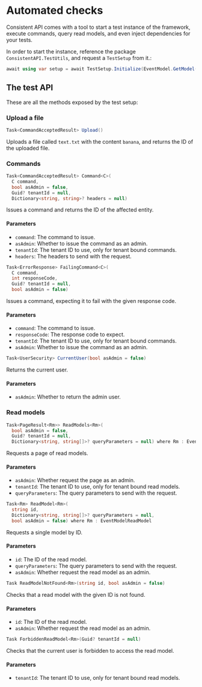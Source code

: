 # Automated checks
Consistent API comes with a tool to start a test instance of the framework, execute commands, query read models, and even inject dependencies for your tests.

In order to start the instance, reference the package `ConsistentAPI.TestUtils`, and request a `TestSetup` from it.:
```cs
await using var setup = await TestSetup.Initialize(EventModel.GetModel());
```

## The test API
These are all the methods exposed by the test setup:
### Upload a file
```cs
Task<CommandAcceptedResult> Upload()
```
Uploads a file called `text.txt` with the content `banana`, and returns the ID of the uploaded file.

### Commands
```cs
Task<CommandAcceptedResult> Command<C>(
  C command,
  bool asAdmin = false, 
  Guid? tenantId = null, 
  Dictionary<string, string>? headers = null)
```
Issues a command and returns the ID of the affected entity.

#### Parameters
- `command`: The command to issue.
- `asAdmin`: Whether to issue the command as an admin.
- `tenantId`: The tenant ID to use, only for tenant bound commands.
- `headers`: The headers to send with the request.

```cs
Task<ErrorResponse> FailingCommand<C>(
  C command,
  int responseCode,
  Guid? tenantId = null,
  bool asAdmin = false)
```
Issues a command, expecting it to fail with the given response code.

#### Parameters
- `command`: The command to issue.
- `responseCode`: The response code to expect.
- `tenantId`: The tenant ID to use, only for tenant bound commands.
- `asAdmin`: Whether to issue the command as an admin.

```cs
Task<UserSecurity> CurrentUser(bool asAdmin = false)
```
Returns the current user.

#### Parameters
- `asAdmin`: Whether to return the admin user.

### Read models
```cs
Task<PageResult<Rm>> ReadModels<Rm>(
  bool asAdmin = false,
  Guid? tenantId = null,
  Dictionary<string, string[]>? queryParameters = null) where Rm : EventModelReadModel
```
Requests a page of read models.

#### Parameters
- `asAdmin`: Whether request the page as an admin.
- `tenantId`: The tenant ID to use, only for tenant bound read models.
- `queryParameters`: The query parameters to send with the request.

```cs
Task<Rm> ReadModel<Rm>(
  string id,
  Dictionary<string, string[]>? queryParameters = null,
  bool asAdmin = false) where Rm : EventModelReadModel
```
Requests a single model by ID.

#### Parameters
- `id`: The ID of the read model.
- `queryParameters`: The query parameters to send with the request.
- `asAdmin`: Whether request the read model as an admin.

```cs
Task ReadModelNotFound<Rm>(string id, bool asAdmin = false)
```
Checks that a read model with the given ID is not found.

#### Parameters
- `id`: The ID of the read model.
- `asAdmin`: Whether request the read model as an admin.

```cs
Task ForbiddenReadModel<Rm>(Guid? tenantId = null)
```
Checks that the current user is forbidden to access the read model.

#### Parameters
- `tenantId`: The tenant ID to use, only for tenant bound read models.
